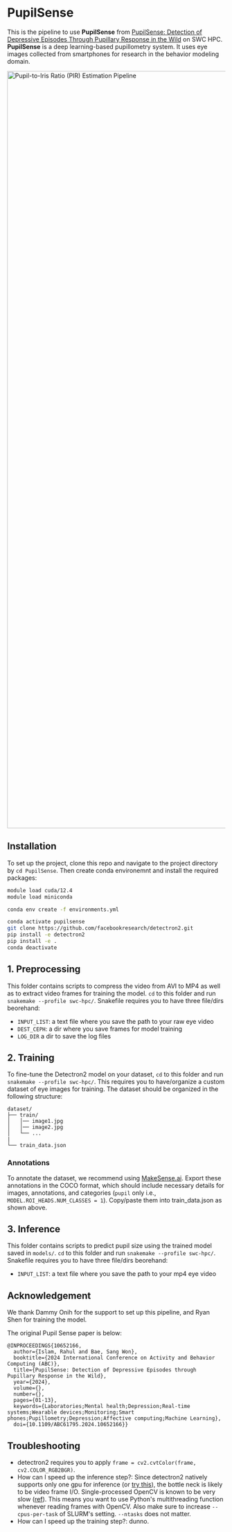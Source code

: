 # PupilSense
This is the pipeline to use **PupilSense** from [PupilSense: Detection of Depressive Episodes Through Pupillary Response in the Wild](https://arxiv.org/abs/2404.14590) on SWC HPC. **PupilSense** is a deep learning-based pupillometry system. It uses eye images collected from smartphones for research in the behavior modeling domain.

<img width="1750" alt="Pupil-to-Iris Ratio (PIR) Estimation Pipeline" src="https://github.com/stevenshci/PupilSense/blob/main/static/PupilSense.png">


## Installation
To set up the project, clone this repo and navigate to the project directory by `cd PupilSense`. Then create conda environemnt and install the required packages: 
```sh
module load cuda/12.4
module load miniconda

conda env create -f environments.yml 

conda activate pupilsense
git clone https://github.com/facebookresearch/detectron2.git
pip install -e detectron2
pip install -e .
conda deactivate
```

## 1. Preprocessing
This folder contains scripts to compress the video from AVI to MP4 as well as to extract video frames for training the model. `cd` to this folder and run `snakemake --profile swc-hpc/`. Snakefile requires you to have three file/dirs beorehand:
- `INPUT_LIST`: a text file where you save the path to your raw eye video
- `DEST_CEPH`: a dir where you save frames for model training
- `LOG_DIR` a dir to save the log files

## 2. Training
To fine-tune the Detectron2 model on your dataset, `cd` to this folder and run `snakemake --profile swc-hpc/`. This requires you to have/organize a custom dataset of eye images for training. The dataset should be organized in the following structure:

    dataset/
    ├── train/
    │   │── image1.jpg
    │   │── image2.jpg
    │   └── ...
    |
    └── train_data.json


### Annotations
To annotate the dataset, we recommend using [MakeSense.ai](https://www.makesense.ai/). Export these annotations in the COCO format, which should include necessary details for images, annotations, and categories (`pupil` only i.e., `MODEL.ROI_HEADS.NUM_CLASSES = 1`). Copy/paste them into train_data.json as shown above.

## 3. Inference
This folder contains scripts to predict pupil size using the trained model saved in `models/`. `cd` to this folder and run `snakemake --profile swc-hpc/`. Snakefile requires you to have three file/dirs beorehand:
- `INPUT_LIST`: a text file where you save the path to your mp4 eye video


## Acknowledgement
We thank Dammy Onih for the support to set up this pipeline, and Ryan Shen for training the model.

The original Pupil Sense paper is below:
```
@INPROCEEDINGS{10652166,
  author={Islam, Rahul and Bae, Sang Won},
  booktitle={2024 International Conference on Activity and Behavior Computing (ABC)}, 
  title={PupilSense: Detection of Depressive Episodes through Pupillary Response in the Wild}, 
  year={2024},
  volume={},
  number={},
  pages={01-13},
  keywords={Laboratories;Mental health;Depression;Real-time systems;Wearable devices;Monitoring;Smart phones;Pupillometry;Depression;Affective computing;Machine Learning},
  doi={10.1109/ABC61795.2024.10652166}}
```

## Troubleshooting
- detectron2 requires you to apply `frame = cv2.cvtColor(frame, cv2.COLOR_RGB2BGR)`.
- How can I speed up the inference step?: Since detectron2 natively supports only one gpu for inference (or [try this](https://github.com/facebookresearch/detectron2/issues/1770)), the bottle neck is likely to be video frame I/O. Single-processed OpenCV is known to be very slow ([ref](https://github.com/vujadeyoon/Fast-Video-Processing/tree/master)). This means you want to use Python's multithreading function whenever reading frames with OpenCV. Also make sure to increase `--cpus-per-task` of SLURM's setting. `--ntasks` does not matter.
- How can I speed up the training step?: dunno.